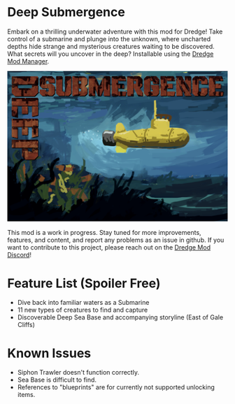 # Deep Submergence
Embark on a thrilling underwater adventure with this mod for Dredge! Take control of a submarine and plunge into the unknown, where uncharted depths hide strange and mysterious creatures waiting to be discovered. What secrets will you uncover in the deep?
Installable using the [Dredge Mod Manager](https://github.com/DREDGE-Mods/DredgeModManager).

![Deep Submergence](./thumbnail.png)

This mod is a work in progress. Stay tuned for more improvements, features, and content, and report any problems as an issue in github. If you want to contribute to this project, please reach out on the [Dredge Mod Discord](https://discord.com/invite/qFqPuTUAmD)!

# Feature List (Spoiler Free)
- Dive back into familiar waters as a Submarine
- 11 new types of creatures to find and capture
- Discoverable Deep Sea Base and accompanying storyline (East of Gale Cliffs)

# Known Issues
- Siphon Trawler doesn't function correctly.
- Sea Base is difficult to find.
- References to "blueprints" are for currently not supported unlocking items.
